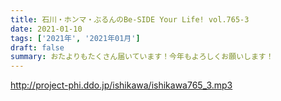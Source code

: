 ```yaml
---
title: 石川・ホンマ・ぶるんのBe-SIDE Your Life! vol.765-3
date: 2021-01-10
tags: ['2021年', '2021年01月']
draft: false
summary: おたよりもたくさん届いています！今年もよろしくお願いします！
---
```


http://project-phi.ddo.jp/ishikawa/ishikawa765_3.mp3
